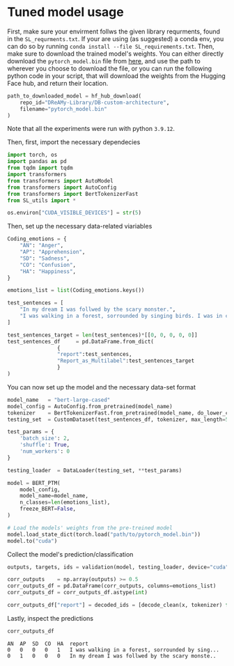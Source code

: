 # Tuned model usage

First, make sure your envirment follws the given library requrments, found in the `SL_requrments.txt`. If your are using (as suggested) a conda env, you can do so by running `conda install --file SL_requirements.txt`. Then, make sure to download the trained model's weights. You can either directly download the `pytorch_model.bin` file from [here](https://huggingface.co/DReAMy-Library/DB-custom-architecture/tree/main), and use the path to wherever you choose to download the file, or you can run the following python code in your script, that will download the weights from the Hugging Face hub, and return their location. 

```py
path_to_downloaded_model = hf_hub_download(
    repo_id="DReAMy-Library/DB-custom-architecture", 
    filename="pytorch_model.bin"
)
```

Note that all the experiments were run with python `3.9.12`.


Then, first, import the necessary dependecies 
```py
import torch, os
import pandas as pd
from tqdm import tqdm
import transformers
from transformers import AutoModel
from transformers import AutoConfig
from transformers import BertTokenizerFast
from SL_utils import *

os.environ["CUDA_VISIBLE_DEVICES"] = str(5)
```

Then, set up the necessary data-related viariables
```py
Coding_emotions = {
    "AN": "Anger",
    "AP": "Apprehension",
    "SD": "Sadness",
    "CO": "Confusion",
    "HA": "Happiness",
}

emotions_list = list(Coding_emotions.keys())

test_sentences = [
    "In my dream I was follwed by the scary monster.",
    "I was walking in a forest, sorrounded by singing birds. I was in calm and peace."
]

test_sentences_target = len(test_sentences)*[[0, 0, 0, 0, 0]]
test_sentences_df     = pd.DataFrame.from_dict(
                {
                "report":test_sentences,
                "Report_as_Multilabel":test_sentences_target
                }
)
```

You can now set up the model and the necessary data-set format
```py
model_name   = "bert-large-cased"
model_config = AutoConfig.from_pretrained(model_name)
tokenizer    = BertTokenizerFast.from_pretrained(model_name, do_lower_case=False)
testing_set  = CustomDataset(test_sentences_df, tokenizer, max_length=512)

test_params = {
    'batch_size': 2,
    'shuffle': True,
    'num_workers': 0
}

testing_loader  = DataLoader(testing_set, **test_params)

model = BERT_PTM(
    model_config,
    model_name=model_name, 
    n_classes=len(emotions_list), 
    freeze_BERT=False,
)

# Load the models' weights from the pre-treined model
model.load_state_dict(torch.load("path/to/pytorch_model.bin"))
model.to("cuda")
```

Collect the model's prediction/classification
```py
outputs, targets, ids = validation(model, testing_loader, device="cuda", return_inputs=True)

corr_outputs    = np.array(outputs) >= 0.5 
corr_outputs_df = pd.DataFrame(corr_outputs, columns=emotions_list)
corr_outputs_df = corr_outputs_df.astype(int)

corr_outputs_df["report"] = decoded_ids = [decode_clean(x, tokenizer) for x in tqdm(ids)]
```

Lastly, inspect the predictions
```py 
corr_outputs_df
```
```
AN	AP	SD	CO	HA	report
0	0	0	0	1	I was walking in a forest, sorrounded by sing...
0	1	0	0	0	In my dream I was follwed by the scary monste..
```
